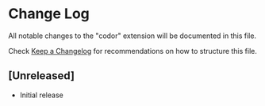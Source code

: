 # Change Log

All notable changes to the "codor" extension will be documented in this file.

Check [Keep a Changelog](http://keepachangelog.com/) for recommendations on how to structure this file.

## [Unreleased]

- Initial release